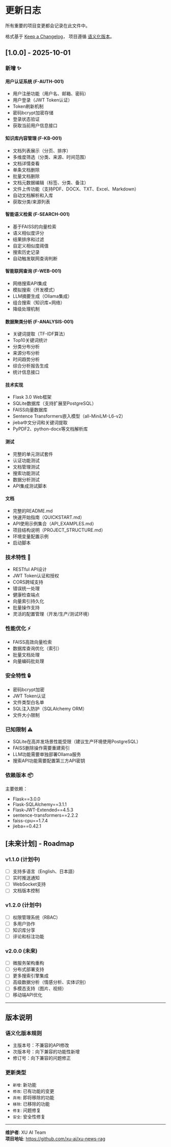 # 更新日志

所有重要的项目变更都会记录在此文件中。

格式基于 [Keep a Changelog](https://keepachangelog.com/zh-CN/1.0.0/)，
项目遵循 [语义化版本](https://semver.org/lang/zh-CN/)。

## [1.0.0] - 2025-10-01

### 新增 ✨

#### 用户认证系统 (F-AUTH-001)
- 用户注册功能（用户名、邮箱、密码）
- 用户登录（JWT Token认证）
- Token刷新机制
- 密码bcrypt加密存储
- 登录状态验证
- 获取当前用户信息接口

#### 知识库内容管理 (F-KB-001)
- 文档列表展示（分页、排序）
- 多维度筛选（分类、来源、时间范围）
- 文档详情查看
- 单条文档删除
- 批量文档删除
- 文档元数据编辑（标签、分类、备注）
- 文件上传功能（支持PDF、DOCX、TXT、Excel、Markdown）
- 自动文档解析和入库
- 获取分类/来源列表

#### 智能语义检索 (F-SEARCH-001)
- 基于FAISS的向量检索
- 语义相似度评分
- 结果排序和过滤
- 自定义相似度阈值
- 搜索历史记录
- 自动触发联网查询判断

#### 智能联网查询 (F-WEB-001)
- 网络搜索API集成
- 模拟搜索（开发模式）
- LLM摘要生成（Ollama集成）
- 组合搜索（知识库+网络）
- 降级处理机制

#### 数据聚类分析 (F-ANALYSIS-001)
- 关键词提取（TF-IDF算法）
- Top10关键词统计
- 分类分布分析
- 来源分布分析
- 时间趋势分析
- 综合分析报告生成
- 统计信息接口

#### 技术实现
- Flask 3.0 Web框架
- SQLite数据库（支持扩展至PostgreSQL）
- FAISS向量数据库
- Sentence Transformers嵌入模型（all-MiniLM-L6-v2）
- jieba中文分词和关键词提取
- PyPDF2、python-docx等文档解析库

#### 测试
- 完整的单元测试套件
- 认证功能测试
- 文档管理测试
- 搜索功能测试
- 数据分析测试
- API集成测试脚本

#### 文档
- 完整的README.md
- 快速开始指南（QUICKSTART.md）
- API使用示例集合（API_EXAMPLES.md）
- 项目结构说明（PROJECT_STRUCTURE.md）
- 环境变量配置示例
- 启动脚本

### 技术特性 🔧

- RESTful API设计
- JWT Token认证和授权
- CORS跨域支持
- 错误统一处理
- 健康检查端点
- 向量索引持久化
- 批量操作支持
- 灵活的配置管理（开发/生产/测试环境）

### 性能优化 ⚡

- FAISS高效向量检索
- 数据库查询优化（索引）
- 批量文档处理
- 向量编码批处理

### 安全特性 🔒

- 密码bcrypt加密
- JWT Token认证
- 文件类型白名单
- SQL注入防护（SQLAlchemy ORM）
- 文件大小限制

### 已知限制 ⚠️

- SQLite在高并发场景性能受限（建议生产环境使用PostgreSQL）
- FAISS删除操作需要重建索引
- LLM功能需要单独部署Ollama服务
- 搜索API功能需要配置第三方API密钥

### 依赖版本 📦

主要依赖：
- Flask==3.0.0
- Flask-SQLAlchemy==3.1.1
- Flask-JWT-Extended==4.5.3
- sentence-transformers==2.2.2
- faiss-cpu==1.7.4
- jieba==0.42.1

## [未来计划] - Roadmap

### v1.1.0 (计划中)
- [ ] 支持多语言（English、日本語）
- [ ] 实时推送通知
- [ ] WebSocket支持
- [ ] 文档版本控制

### v1.2.0 (计划中)
- [ ] 权限管理系统（RBAC）
- [ ] 多用户协作
- [ ] 知识库分享
- [ ] 评论和标注功能

### v2.0.0 (未来)
- [ ] 微服务架构重构
- [ ] 分布式部署支持
- [ ] 更多搜索引擎集成
- [ ] 高级数据分析（情感分析、实体识别）
- [ ] 多模态支持（图片、视频）
- [ ] 移动端API优化

---

## 版本说明

### 语义化版本规则
- 主版本号：不兼容的API修改
- 次版本号：向下兼容的功能性新增
- 修订号：向下兼容的问题修正

### 更新类型
- `新增`: 新功能
- `修改`: 已有功能的变更
- `弃用`: 即将移除的功能
- `移除`: 已移除的功能
- `修复`: 问题修复
- `安全`: 安全性修复

---

**维护者**: XU AI Team  
**项目地址**: https://github.com/xu-ai/xu-news-rag


